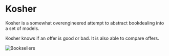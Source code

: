 Kosher
======

Kosher is a somewhat overengineered attempt to abstract bookdealing
into a set of models.

Kosher knows if an offer is good or bad. It is also able to compare
offers.

![Booksellers](http://upload.wikimedia.org/wikipedia/commons/thumb/b/b9/Bucharest_booksellers_2.jpg/600px-Bucharest_booksellers_2.jpg)
